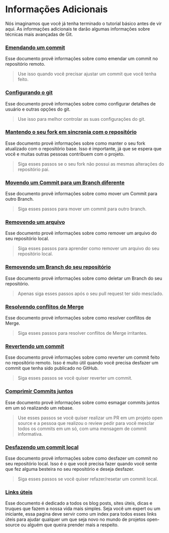 ﻿# Informações Adicionais

Nós imaginamos que você já tenha terminado o tutorial básico antes de vir aqui. As informações adicionais te darão algumas informações sobre técnicas mais avançadas de Git.

### [Emendando um commit](../git_workflow_scenarios/amending-a-commit.md)
Esse documento provê informações sobre como emendar um commit no repositório remoto.
> Use isso quando você precisar ajustar um commit que você tenha feito.

### [Configurando o git](../git_workflow_scenarios/configuring-git.md)
Esse documento provê informações sobre como configurar detalhes de usuário e outras opções do git.
> Use isso para melhor controlar as suas configurações do git.

### [Mantendo o seu fork em sincronia com o repositório](../git_workflow_scenarios/keeping-your-fork-synced-with-this-repository.md)
Esse documento provê informações sobre como manter o seu fork atualizado com o repositório base. Isso é importante, já que se espera que você e muitas outras pessoas contribuem com o projeto.
> Siga esses passos se o seu fork não possui as mesmas alterações do repositório pai.

### [Movendo um Commit para um Branch diferente](../git_workflow_scenarios/moving-a-commit-to-a-different-branch.md)
Esse documento provê informações sobre como mover um Commit para outro Branch.
> Siga esses passos para mover um commit para outro branch.

### [Removendo um arquivo](../git_workflow_scenarios/removing-a-file.md)
Esse documento provê informações sobre como remover um arquivo do seu repositório local.
> Siga esses passos para aprender como remover um arquivo do seu repositório local.

### [Removendo um Branch do seu repositório](../git_workflow_scenarios/removing-branch-from-your-repository.md)
Esse documento provê informações sobre como deletar um Branch do seu repositório.
> Apenas siga esses passos após o seu pull request ter sido mesclado.

### [Resolvendo conflitos de Merge](../git_workflow_scenarios/resolving-merge-conflicts.md)
Esse documento provê informações sobre como resolver conflitos de Merge.
> Siga esses passos para resolver conflitos de Merge irritantes.

### [Revertendo um commit](../git_workflow_scenarios/reverting-a-commit.md)
Esse documento provê informações sobre como reverter um commit feito no repositório remoto. Isso é muito útil quando você precisa desfazer um commit que tenha sido publicado no GitHub.
> Siga esses passos se você quiser reverter um commit.

### [Comprimir Commits juntos](../git_workflow_scenarios/squashing-commits.md)
Esse documento provê informações sobre como esmagar commits juntos em um só realizando um rebase.
> Use esses passos se você quiser realizar um PR em um projeto open source e a pessoa que realizou o review pedir para você mesclar todos os commits em um só, com uma mensagem de commit informativa.

### [Desfazendo um commit local](../git_workflow_scenarios/undoing-a-commit.md)
Esse documento provê informações sobre como desfazer um commit no seu repositório local. Isso é o que você precisa fazer quando você sente que fez alguma besteira no seu repositório e deseja desfazer.
> Siga esses passos se você quiser refazer/resetar um commit local.

### [Links úteis](../git_workflow_scenarios/Useful-links-for-further-learning.md)
Esse documento é dedicado a todos os blog posts, sites úteis, dicas e truques que fazem a nossa vida mais simples. Seja você um expert ou um iniciante, essa pagina deve servir como um index para todos esses links úteis para ajudar qualquer um que seja novo no mundo de projetos open-source ou alguém que queira prender mais a respeito.
